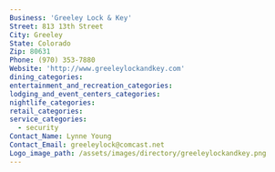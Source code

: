 ```yaml
---
Business: 'Greeley Lock & Key'
Street: 813 13th Street
City: Greeley
State: Colorado
Zip: 80631
Phone: (970) 353-7880
Website: 'http://www.greeleylockandkey.com'
dining_categories:
entertainment_and_recreation_categories:
lodging_and_event_centers_categories:
nightlife_categories:
retail_categories:
service_categories:
  - security
Contact_Name: Lynne Young
Contact_Email: greeleylock@comcast.net
Logo_image_path: /assets/images/directory/greeleylockandkey.png
---
```



